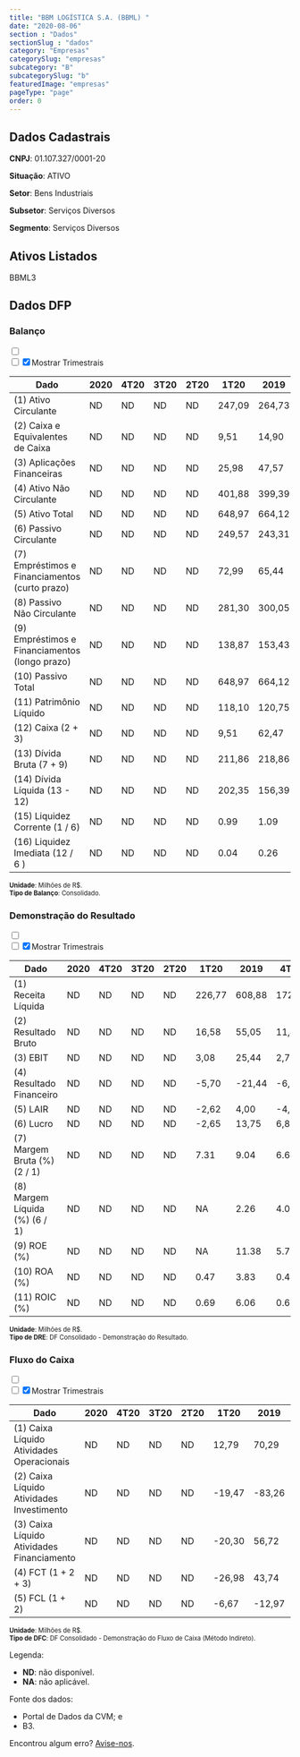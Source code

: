 ```yaml
---  
title: "BBM LOGÍSTICA S.A. (BBML) "  
date: "2020-08-06"  
section : "Dados"  
sectionSlug : "dados"  
category: "Empresas"  
categorySlug: "empresas"  
subcategory: "B"  
subcategorySlug: "b"  
featuredImage: "empresas"  
pageType: "page"  
order: 0  
---
```



## Dados Cadastrais


**CNPJ**: 01.107.327/0001-20

**Situação**: ATIVO

**Setor**: Bens Industriais

**Subsetor**: Serviços Diversos

**Segmento**: Serviços Diversos


## Ativos Listados


BBML3 


## Dados DFP

### Balanço
  
<input type='checkbox' class='toggleCommand' id='toggleBalanco' name='toggleBalanco'>  
<div class='filter-group-balanco'>  
<div class='check_button_balanco'>  
<label for='toggleBalanco'>  
<input type='checkbox' data-filter-col='trimBalanco'><input type='checkbox' data-filter-col='trimBalanco' checked><span>Mostrar Trimestrais</span>  
</label>  
</div>  
</div>  
<div class='overflow balancoTableWrapper'>  
<table class='balancoTable'>  
<thead>  
<tr>  
<th class='dataHeader fixedLeftColumn'>Dado</th>  
<th>2020</th>  
<th class='trimHeader' data-col='trimBalanco'>4T20</th>  
<th class='trimHeader' data-col='trimBalanco'>3T20</th>  
<th class='trimHeader' data-col='trimBalanco'>2T20</th>  
<th class='trimHeader' data-col='trimBalanco'>1T20</th>  
<th>2019</th>  
<th class='trimHeader' data-col='trimBalanco'>4T19</th>  
<th class='trimHeader' data-col='trimBalanco'>3T19</th>  
<th class='trimHeader' data-col='trimBalanco'>2T19</th>  
<th class='trimHeader' data-col='trimBalanco'>1T19</th>  
<th>2018</th>  
<th class='trimHeader' data-col='trimBalanco'>4T18</th>  
<th class='trimHeader' data-col='trimBalanco'>3T18</th>  
<th class='trimHeader' data-col='trimBalanco'>2T18</th>  
<th class='trimHeader' data-col='trimBalanco'>1T18</th>  
<th>2017</th>  
<th class='trimHeader' data-col='trimBalanco'>4T17</th>  
<th class='trimHeader' data-col='trimBalanco'>3T17</th>  
<th class='trimHeader' data-col='trimBalanco'>2T17</th>  
<th class='trimHeader' data-col='trimBalanco'>1T17</th>  
</tr>  
</thead>  
<tbody>  
<tr class='trContaAtivo'>  
<td class='leftAlignCell rowDescription fixedLeftColumn'>(1) Ativo Circulante</td>  
<td>ND</td>  
<td data-col='trimBalanco' class='trimData'>ND</td>  
<td data-col='trimBalanco' class='trimData'>ND</td>  
<td data-col='trimBalanco' class='trimData'>ND</td>  
<td data-col='trimBalanco' class='trimData'>247,09</td>  
<td>264,73</td>  
<td data-col='trimBalanco' class='trimData'>264,73</td>  
<td data-col='trimBalanco' class='trimData'>220,65</td>  
<td data-col='trimBalanco' class='trimData'>190,31</td>  
<td data-col='trimBalanco' class='trimData'>165,97</td>  
<td>151,58</td>  
<td data-col='trimBalanco' class='trimData'>152,92</td>  
<td data-col='trimBalanco' class='trimData'>149,35</td>  
<td data-col='trimBalanco' class='trimData'>128,43</td>  
<td data-col='trimBalanco' class='trimData'>110,46</td>  
<td>101,54</td>  
<td data-col='trimBalanco' class='trimData'>101,54</td>  
<td data-col='trimBalanco' class='trimData'>101,54</td>  
<td data-col='trimBalanco' class='trimData'>101,48</td>  
<td data-col='trimBalanco' class='trimData'>101,48</td>  
</tr>  
<tr class='trContaAtivo'>  
<td class='leftAlignCell rowDescription fixedLeftColumn'>(2) Caixa e Equivalentes de Caixa</td>  
<td>ND</td>  
<td data-col='trimBalanco' class='trimData'>ND</td>  
<td data-col='trimBalanco' class='trimData'>ND</td>  
<td data-col='trimBalanco' class='trimData'>ND</td>  
<td data-col='trimBalanco' class='trimData'>9,51</td>  
<td>14,90</td>  
<td data-col='trimBalanco' class='trimData'>14,90</td>  
<td data-col='trimBalanco' class='trimData'>15,71</td>  
<td data-col='trimBalanco' class='trimData'>2,02</td>  
<td data-col='trimBalanco' class='trimData'>2,40</td>  
<td>1,16</td>  
<td data-col='trimBalanco' class='trimData'>1,16</td>  
<td data-col='trimBalanco' class='trimData'>3,12</td>  
<td data-col='trimBalanco' class='trimData'>6,20</td>  
<td data-col='trimBalanco' class='trimData'>3,67</td>  
<td>1,05</td>  
<td data-col='trimBalanco' class='trimData'>1,05</td>  
<td data-col='trimBalanco' class='trimData'>1,05</td>  
<td data-col='trimBalanco' class='trimData'>0,99</td>  
<td data-col='trimBalanco' class='trimData'>0,99</td>  
</tr>  
<tr class='trContaAtivo'>  
<td class='leftAlignCell rowDescription fixedLeftColumn'>(3) Aplicações Financeiras</td>  
<td>ND</td>  
<td data-col='trimBalanco' class='trimData'>ND</td>  
<td data-col='trimBalanco' class='trimData'>ND</td>  
<td data-col='trimBalanco' class='trimData'>ND</td>  
<td data-col='trimBalanco' class='trimData'>25,98</td>  
<td>47,57</td>  
<td data-col='trimBalanco' class='trimData'>47,57</td>  
<td data-col='trimBalanco' class='trimData'>53,52</td>  
<td data-col='trimBalanco' class='trimData'>47,04</td>  
<td data-col='trimBalanco' class='trimData'>27,90</td>  
<td>17,57</td>  
<td data-col='trimBalanco' class='trimData'>17,57</td>  
<td data-col='trimBalanco' class='trimData'>17,09</td>  
<td data-col='trimBalanco' class='trimData'>13,42</td>  
<td data-col='trimBalanco' class='trimData'>18,98</td>  
<td>44,26</td>  
<td data-col='trimBalanco' class='trimData'>44,26</td>  
<td data-col='trimBalanco' class='trimData'>44,26</td>  
<td data-col='trimBalanco' class='trimData'>44,26</td>  
<td data-col='trimBalanco' class='trimData'>44,26</td>  
</tr>  
<tr class='trContaAtivo'>  
<td class='leftAlignCell rowDescription fixedLeftColumn'>(4) Ativo Não Circulante</td>  
<td>ND</td>  
<td data-col='trimBalanco' class='trimData'>ND</td>  
<td data-col='trimBalanco' class='trimData'>ND</td>  
<td data-col='trimBalanco' class='trimData'>ND</td>  
<td data-col='trimBalanco' class='trimData'>401,88</td>  
<td>399,39</td>  
<td data-col='trimBalanco' class='trimData'>399,39</td>  
<td data-col='trimBalanco' class='trimData'>228,27</td>  
<td data-col='trimBalanco' class='trimData'>213,60</td>  
<td data-col='trimBalanco' class='trimData'>183,24</td>  
<td>160,74</td>  
<td data-col='trimBalanco' class='trimData'>160,29</td>  
<td data-col='trimBalanco' class='trimData'>166,03</td>  
<td data-col='trimBalanco' class='trimData'>151,51</td>  
<td data-col='trimBalanco' class='trimData'>148,91</td>  
<td>112,86</td>  
<td data-col='trimBalanco' class='trimData'>112,86</td>  
<td data-col='trimBalanco' class='trimData'>112,86</td>  
<td data-col='trimBalanco' class='trimData'>112,91</td>  
<td data-col='trimBalanco' class='trimData'>112,91</td>  
</tr>  
<tr class='trContaAtivo'>  
<td class='leftAlignCell rowDescription fixedLeftColumn'>(5) Ativo Total</td>  
<td>ND</td>  
<td data-col='trimBalanco' class='trimData'>ND</td>  
<td data-col='trimBalanco' class='trimData'>ND</td>  
<td data-col='trimBalanco' class='trimData'>ND</td>  
<td data-col='trimBalanco' class='trimData'>648,97</td>  
<td>664,12</td>  
<td data-col='trimBalanco' class='trimData'>664,12</td>  
<td data-col='trimBalanco' class='trimData'>448,92</td>  
<td data-col='trimBalanco' class='trimData'>403,91</td>  
<td data-col='trimBalanco' class='trimData'>349,21</td>  
<td>312,32</td>  
<td data-col='trimBalanco' class='trimData'>313,20</td>  
<td data-col='trimBalanco' class='trimData'>315,37</td>  
<td data-col='trimBalanco' class='trimData'>279,94</td>  
<td data-col='trimBalanco' class='trimData'>259,37</td>  
<td>214,40</td>  
<td data-col='trimBalanco' class='trimData'>214,40</td>  
<td data-col='trimBalanco' class='trimData'>214,40</td>  
<td data-col='trimBalanco' class='trimData'>214,39</td>  
<td data-col='trimBalanco' class='trimData'>214,39</td>  
</tr>  
<tr class='trContaPassivo'>  
<td class='leftAlignCell rowDescription fixedLeftColumn'>(6) Passivo Circulante</td>  
<td>ND</td>  
<td data-col='trimBalanco' class='trimData'>ND</td>  
<td data-col='trimBalanco' class='trimData'>ND</td>  
<td data-col='trimBalanco' class='trimData'>ND</td>  
<td data-col='trimBalanco' class='trimData'>249,57</td>  
<td>243,31</td>  
<td data-col='trimBalanco' class='trimData'>243,31</td>  
<td data-col='trimBalanco' class='trimData'>158,24</td>  
<td data-col='trimBalanco' class='trimData'>138,88</td>  
<td data-col='trimBalanco' class='trimData'>131,87</td>  
<td>115,96</td>  
<td data-col='trimBalanco' class='trimData'>116,28</td>  
<td data-col='trimBalanco' class='trimData'>125,30</td>  
<td data-col='trimBalanco' class='trimData'>117,46</td>  
<td data-col='trimBalanco' class='trimData'>106,28</td>  
<td>80,99</td>  
<td data-col='trimBalanco' class='trimData'>80,99</td>  
<td data-col='trimBalanco' class='trimData'>80,99</td>  
<td data-col='trimBalanco' class='trimData'>80,99</td>  
<td data-col='trimBalanco' class='trimData'>80,99</td>  
</tr>  
<tr class='trContaPassivo'>  
<td class='leftAlignCell rowDescription fixedLeftColumn'>(7) Empréstimos e Financiamentos (curto prazo)</td>  
<td>ND</td>  
<td data-col='trimBalanco' class='trimData'>ND</td>  
<td data-col='trimBalanco' class='trimData'>ND</td>  
<td data-col='trimBalanco' class='trimData'>ND</td>  
<td data-col='trimBalanco' class='trimData'>72,99</td>  
<td>65,44</td>  
<td data-col='trimBalanco' class='trimData'>65,44</td>  
<td data-col='trimBalanco' class='trimData'>58,79</td>  
<td data-col='trimBalanco' class='trimData'>50,70</td>  
<td data-col='trimBalanco' class='trimData'>63,10</td>  
<td>55,80</td>  
<td data-col='trimBalanco' class='trimData'>55,80</td>  
<td data-col='trimBalanco' class='trimData'>75,59</td>  
<td data-col='trimBalanco' class='trimData'>50,84</td>  
<td data-col='trimBalanco' class='trimData'>42,94</td>  
<td>35,77</td>  
<td data-col='trimBalanco' class='trimData'>35,77</td>  
<td data-col='trimBalanco' class='trimData'>50,03</td>  
<td data-col='trimBalanco' class='trimData'>36,91</td>  
<td data-col='trimBalanco' class='trimData'>36,91</td>  
</tr>  
<tr class='trContaPassivo'>  
<td class='leftAlignCell rowDescription fixedLeftColumn'>(8) Passivo Não Circulante</td>  
<td>ND</td>  
<td data-col='trimBalanco' class='trimData'>ND</td>  
<td data-col='trimBalanco' class='trimData'>ND</td>  
<td data-col='trimBalanco' class='trimData'>ND</td>  
<td data-col='trimBalanco' class='trimData'>281,30</td>  
<td>300,05</td>  
<td data-col='trimBalanco' class='trimData'>300,05</td>  
<td data-col='trimBalanco' class='trimData'>182,96</td>  
<td data-col='trimBalanco' class='trimData'>162,52</td>  
<td data-col='trimBalanco' class='trimData'>115,31</td>  
<td>96,88</td>  
<td data-col='trimBalanco' class='trimData'>97,44</td>  
<td data-col='trimBalanco' class='trimData'>103,97</td>  
<td data-col='trimBalanco' class='trimData'>81,30</td>  
<td data-col='trimBalanco' class='trimData'>83,64</td>  
<td>65,17</td>  
<td data-col='trimBalanco' class='trimData'>65,17</td>  
<td data-col='trimBalanco' class='trimData'>65,17</td>  
<td data-col='trimBalanco' class='trimData'>65,17</td>  
<td data-col='trimBalanco' class='trimData'>65,17</td>  
</tr>  
<tr class='trContaPassivo'>  
<td class='leftAlignCell rowDescription fixedLeftColumn'>(9) Empréstimos e Financiamentos (longo prazo)</td>  
<td>ND</td>  
<td data-col='trimBalanco' class='trimData'>ND</td>  
<td data-col='trimBalanco' class='trimData'>ND</td>  
<td data-col='trimBalanco' class='trimData'>ND</td>  
<td data-col='trimBalanco' class='trimData'>138,87</td>  
<td>153,43</td>  
<td data-col='trimBalanco' class='trimData'>153,43</td>  
<td data-col='trimBalanco' class='trimData'>142,04</td>  
<td data-col='trimBalanco' class='trimData'>119,55</td>  
<td data-col='trimBalanco' class='trimData'>80,17</td>  
<td>71,54</td>  
<td data-col='trimBalanco' class='trimData'>71,54</td>  
<td data-col='trimBalanco' class='trimData'>92,97</td>  
<td data-col='trimBalanco' class='trimData'>69,30</td>  
<td data-col='trimBalanco' class='trimData'>71,70</td>  
<td>47,57</td>  
<td data-col='trimBalanco' class='trimData'>47,57</td>  
<td data-col='trimBalanco' class='trimData'>54,60</td>  
<td data-col='trimBalanco' class='trimData'>52,48</td>  
<td data-col='trimBalanco' class='trimData'>52,48</td>  
</tr>  
<tr class='trContaPassivo'>  
<td class='leftAlignCell rowDescription fixedLeftColumn'>(10) Passivo Total</td>  
<td>ND</td>  
<td data-col='trimBalanco' class='trimData'>ND</td>  
<td data-col='trimBalanco' class='trimData'>ND</td>  
<td data-col='trimBalanco' class='trimData'>ND</td>  
<td data-col='trimBalanco' class='trimData'>648,97</td>  
<td>664,12</td>  
<td data-col='trimBalanco' class='trimData'>664,12</td>  
<td data-col='trimBalanco' class='trimData'>448,92</td>  
<td data-col='trimBalanco' class='trimData'>403,91</td>  
<td data-col='trimBalanco' class='trimData'>349,21</td>  
<td>312,32</td>  
<td data-col='trimBalanco' class='trimData'>313,20</td>  
<td data-col='trimBalanco' class='trimData'>315,37</td>  
<td data-col='trimBalanco' class='trimData'>279,94</td>  
<td data-col='trimBalanco' class='trimData'>259,37</td>  
<td>214,40</td>  
<td data-col='trimBalanco' class='trimData'>214,40</td>  
<td data-col='trimBalanco' class='trimData'>214,40</td>  
<td data-col='trimBalanco' class='trimData'>214,39</td>  
<td data-col='trimBalanco' class='trimData'>214,39</td>  
</tr>  
<tr class='trContaPassivo'>  
<td class='leftAlignCell rowDescription fixedLeftColumn'>(11) Patrimônio Líquido</td>  
<td>ND</td>  
<td data-col='trimBalanco' class='trimData'>ND</td>  
<td data-col='trimBalanco' class='trimData'>ND</td>  
<td data-col='trimBalanco' class='trimData'>ND</td>  
<td data-col='trimBalanco' class='trimData'>118,10</td>  
<td>120,75</td>  
<td data-col='trimBalanco' class='trimData'>120,75</td>  
<td data-col='trimBalanco' class='trimData'>107,72</td>  
<td data-col='trimBalanco' class='trimData'>102,51</td>  
<td data-col='trimBalanco' class='trimData'>102,04</td>  
<td>99,49</td>  
<td data-col='trimBalanco' class='trimData'>99,49</td>  
<td data-col='trimBalanco' class='trimData'>86,10</td>  
<td data-col='trimBalanco' class='trimData'>81,18</td>  
<td data-col='trimBalanco' class='trimData'>69,45</td>  
<td>68,24</td>  
<td data-col='trimBalanco' class='trimData'>68,24</td>  
<td data-col='trimBalanco' class='trimData'>68,24</td>  
<td data-col='trimBalanco' class='trimData'>68,23</td>  
<td data-col='trimBalanco' class='trimData'>68,23</td>  
</tr>  
<tr>  
<td class='leftAlignCell rowDescription fixedLeftColumn'>(12) Caixa (2 + 3)</td>  
<td>ND</td>  
<td data-col='trimBalanco' class='trimData'>ND</td>  
<td data-col='trimBalanco' class='trimData'>ND</td>  
<td data-col='trimBalanco' class='trimData'>ND</td>  
<td class='positiveNumber trimData' data-col='trimBalanco'>9,51</td>  
<td class='positiveNumber'>62,47</td>  
<td class='positiveNumber trimData' data-col='trimBalanco'>14,90</td>  
<td class='positiveNumber trimData' data-col='trimBalanco'>15,71</td>  
<td class='positiveNumber trimData' data-col='trimBalanco'>2,02</td>  
<td class='positiveNumber trimData' data-col='trimBalanco'>2,40</td>  
<td class='positiveNumber'>18,73</td>  
<td class='positiveNumber trimData' data-col='trimBalanco'>1,16</td>  
<td class='positiveNumber trimData' data-col='trimBalanco'>6,23</td>  
<td class='positiveNumber trimData' data-col='trimBalanco'>18,60</td>  
<td class='positiveNumber trimData' data-col='trimBalanco'>3,67</td>  
<td class='positiveNumber'>45,30</td>  
<td class='positiveNumber trimData' data-col='trimBalanco'>1,05</td>  
<td class='positiveNumber trimData' data-col='trimBalanco'>2,09</td>  
<td class='positiveNumber trimData' data-col='trimBalanco'>2,97</td>  
<td class='positiveNumber trimData' data-col='trimBalanco'>0,99</td>  
</tr>  
<tr class='trDividaBruta'>  
<td class='leftAlignCell rowDescription fixedLeftColumn'>(13) Dívida Bruta (7 + 9)</td>  
<td>ND</td>  
<td data-col='trimBalanco' class='trimData'>ND</td>  
<td data-col='trimBalanco' class='trimData'>ND</td>  
<td data-col='trimBalanco' class='trimData'>ND</td>  
<td class='negativeNumber trimData' data-col='trimBalanco'>211,86</td>  
<td class='negativeNumber'>218,86</td>  
<td class='negativeNumber trimData' data-col='trimBalanco'>218,86</td>  
<td class='negativeNumber trimData' data-col='trimBalanco'>200,84</td>  
<td class='negativeNumber trimData' data-col='trimBalanco'>170,25</td>  
<td class='negativeNumber trimData' data-col='trimBalanco'>143,27</td>  
<td class='negativeNumber'>127,33</td>  
<td class='negativeNumber trimData' data-col='trimBalanco'>127,33</td>  
<td class='negativeNumber trimData' data-col='trimBalanco'>337,11</td>  
<td class='negativeNumber trimData' data-col='trimBalanco'>360,41</td>  
<td class='negativeNumber trimData' data-col='trimBalanco'>114,64</td>  
<td class='negativeNumber'>83,34</td>  
<td class='negativeNumber trimData' data-col='trimBalanco'>83,34</td>  
<td class='negativeNumber trimData' data-col='trimBalanco'>209,27</td>  
<td class='negativeNumber trimData' data-col='trimBalanco'>268,17</td>  
<td class='negativeNumber trimData' data-col='trimBalanco'>89,39</td>  
</tr>  
<tr>  
<td class='leftAlignCell rowDescription fixedLeftColumn'>(14) Dívida Líquida  (13 - 12)</td>  
<td>ND</td>  
<td data-col='trimBalanco' class='trimData'>ND</td>  
<td data-col='trimBalanco' class='trimData'>ND</td>  
<td data-col='trimBalanco' class='trimData'>ND</td>  
<td class='negativeNumber trimData' data-col='trimBalanco'>202,35</td>  
<td class='negativeNumber'>156,39</td>  
<td class='negativeNumber trimData' data-col='trimBalanco'>203,96</td>  
<td class='negativeNumber trimData' data-col='trimBalanco'>185,12</td>  
<td class='negativeNumber trimData' data-col='trimBalanco'>168,23</td>  
<td class='negativeNumber trimData' data-col='trimBalanco'>140,87</td>  
<td class='negativeNumber'>108,60</td>  
<td class='negativeNumber trimData' data-col='trimBalanco'>126,17</td>  
<td class='negativeNumber trimData' data-col='trimBalanco'>330,88</td>  
<td class='negativeNumber trimData' data-col='trimBalanco'>341,81</td>  
<td class='negativeNumber trimData' data-col='trimBalanco'>110,97</td>  
<td class='negativeNumber'>38,04</td>  
<td class='negativeNumber trimData' data-col='trimBalanco'>82,30</td>  
<td class='negativeNumber trimData' data-col='trimBalanco'>207,17</td>  
<td class='negativeNumber trimData' data-col='trimBalanco'>265,19</td>  
<td class='negativeNumber trimData' data-col='trimBalanco'>88,40</td>  
</tr>  
<tr>  
<td class='leftAlignCell rowDescription fixedLeftColumn'>(15) Liquidez Corrente (1 / 6)</td>  
<td>ND</td>  
<td data-col='trimBalanco' class='trimData'>ND</td>  
<td data-col='trimBalanco' class='trimData'>ND</td>  
<td data-col='trimBalanco' class='trimData'>ND</td>  
<td data-col='trimBalanco' class='trimData'>0.99</td>  
<td>1.09</td>  
<td data-col='trimBalanco' class='trimData'>1.09</td>  
<td data-col='trimBalanco' class='trimData'>1.39</td>  
<td data-col='trimBalanco' class='trimData'>1.37</td>  
<td data-col='trimBalanco' class='trimData'>1.26</td>  
<td>1.31</td>  
<td data-col='trimBalanco' class='trimData'>1.32</td>  
<td data-col='trimBalanco' class='trimData'>1.19</td>  
<td data-col='trimBalanco' class='trimData'>1.09</td>  
<td data-col='trimBalanco' class='trimData'>1.04</td>  
<td>1.25</td>  
<td data-col='trimBalanco' class='trimData'>1.25</td>  
<td data-col='trimBalanco' class='trimData'>1.25</td>  
<td data-col='trimBalanco' class='trimData'>1.25</td>  
<td data-col='trimBalanco' class='trimData'>1.25</td>  
</tr>  
<tr>  
<td class='leftAlignCell rowDescription fixedLeftColumn'>(16) Liquidez Imediata  (12 / 6 )</td>  
<td>ND</td>  
<td data-col='trimBalanco' class='trimData'>ND</td>  
<td data-col='trimBalanco' class='trimData'>ND</td>  
<td data-col='trimBalanco' class='trimData'>ND</td>  
<td data-col='trimBalanco' class='trimData'>0.04</td>  
<td>0.26</td>  
<td data-col='trimBalanco' class='trimData'>0.06</td>  
<td data-col='trimBalanco' class='trimData'>0.10</td>  
<td data-col='trimBalanco' class='trimData'>0.01</td>  
<td data-col='trimBalanco' class='trimData'>0.02</td>  
<td>0.16</td>  
<td data-col='trimBalanco' class='trimData'>0.01</td>  
<td data-col='trimBalanco' class='trimData'>0.05</td>  
<td data-col='trimBalanco' class='trimData'>0.16</td>  
<td data-col='trimBalanco' class='trimData'>0.03</td>  
<td>0.56</td>  
<td data-col='trimBalanco' class='trimData'>0.01</td>  
<td data-col='trimBalanco' class='trimData'>0.03</td>  
<td data-col='trimBalanco' class='trimData'>0.04</td>  
<td data-col='trimBalanco' class='trimData'>0.01</td>  
</tr>  
</tbody>  
</table>  
</div>  
<p style='font-size:0.7rem; margin:0px;'><strong>Unidade</strong>: Milhões de R$.</p>  
<p style='font-size:0.7rem; margin:0px;'><strong>Tipo de Balanço</strong>: Consolidado.</p>


### Demonstração do Resultado
  
<input type='checkbox' class='toggleCommand' id='toggleDRE' name='toggleDRE'>  
<div class='filter-group-dre'>  
<div class='check_button_dre'>  
<label for='toggleDRE'>  
<input type='checkbox' data-filter-col='trimDRE'><input type='checkbox' data-filter-col='trimDRE' checked><span>Mostrar Trimestrais</span>  
</label>  
</div>  
</div>  
<div class='overflow balancoTableWrapper'>  
<table class='balancoTable'>  
<thead>  
<tr>  
<th class='dataHeader fixedLeftColumn'>Dado</th>  
<th>2020</th>  
<th class='trimHeader' data-col='trimDRE'>4T20</th>  
<th class='trimHeader' data-col='trimDRE'>3T20</th>  
<th class='trimHeader' data-col='trimDRE'>2T20</th>  
<th class='trimHeader' data-col='trimDRE'>1T20</th>  
<th>2019</th>  
<th class='trimHeader' data-col='trimDRE'>4T19</th>  
<th class='trimHeader' data-col='trimDRE'>3T19</th>  
<th class='trimHeader' data-col='trimDRE'>2T19</th>  
<th class='trimHeader' data-col='trimDRE'>1T19</th>  
<th>2018</th>  
<th class='trimHeader' data-col='trimDRE'>4T18</th>  
<th class='trimHeader' data-col='trimDRE'>3T18</th>  
<th class='trimHeader' data-col='trimDRE'>2T18</th>  
<th class='trimHeader' data-col='trimDRE'>1T18</th>  
<th>2017</th>  
<th class='trimHeader' data-col='trimDRE'>4T17</th>  
<th class='trimHeader' data-col='trimDRE'>3T17</th>  
<th class='trimHeader' data-col='trimDRE'>2T17</th>  
<th class='trimHeader' data-col='trimDRE'>1T17</th>  
<th>2016</th>  
<th class='trimHeader' data-col='trimDRE'>4T16</th>  
<th class='trimHeader' data-col='trimDRE'>3T16</th>  
<th class='trimHeader' data-col='trimDRE'>2T16</th>  
<th class='trimHeader' data-col='trimDRE'>1T16</th>  
</tr>  
</thead>  
<tbody>  
<tr class='trDRE'>  
<td class='leftAlignCell rowDescription fixedLeftColumn'>(1) Receita Líquida</td>  
<td>ND</td>  
<td data-col='trimDRE' class='trimData'>ND</td>  
<td data-col='trimDRE' class='trimData'>ND</td>  
<td data-col='trimDRE' class='trimData'>ND</td>  
<td data-col='trimDRE' class='trimData' >226,77</td>  
<td>608,88</td>  
<td data-col='trimDRE' class='trimData' >172,12</td>  
<td data-col='trimDRE' class='trimData' >157,01</td>  
<td data-col='trimDRE' class='trimData' >145,39</td>  
<td data-col='trimDRE' class='trimData' >134,36</td>  
<td>507,62</td>  
<td data-col='trimDRE' class='trimData' >139,60</td>  
<td data-col='trimDRE' class='trimData' >148,88</td>  
<td data-col='trimDRE' class='trimData' >124,21</td>  
<td data-col='trimDRE' class='trimData' >94,93</td>  
<td>289,75</td>  
<td data-col='trimDRE' class='trimData' >78,34</td>  
<td data-col='trimDRE' class='trimData' >72,32</td>  
<td data-col='trimDRE' class='trimData' >74,24</td>  
<td data-col='trimDRE' class='trimData' >64,84</td>  
<td>ND</td>  
<td data-col='trimDRE' class='trimData'>ND</td>  
<td data-col='trimDRE' class='trimData'>ND</td>  
<td data-col='trimDRE' class='trimData'>ND</td>  
<td data-col='trimDRE' class='trimData'>ND</td>  
</tr>  
<tr class='trDRE'>  
<td class='leftAlignCell rowDescription fixedLeftColumn'>(2) Resultado Bruto</td>  
<td>ND</td>  
<td data-col='trimDRE' class='trimData'>ND</td>  
<td data-col='trimDRE' class='trimData'>ND</td>  
<td data-col='trimDRE' class='trimData'>ND</td>  
<td data-col='trimDRE' class='trimData positiveNumberGreen' >16,58</td>  
<td class='positiveNumberGreen'>55,05</td>  
<td data-col='trimDRE' class='trimData positiveNumberGreen' >11,44</td>  
<td data-col='trimDRE' class='trimData positiveNumberGreen' >16,95</td>  
<td data-col='trimDRE' class='trimData positiveNumberGreen' >11,21</td>  
<td data-col='trimDRE' class='trimData positiveNumberGreen' >15,45</td>  
<td class='positiveNumberGreen'>50,12</td>  
<td data-col='trimDRE' class='trimData positiveNumberGreen' >16,44</td>  
<td data-col='trimDRE' class='trimData positiveNumberGreen' >23,86</td>  
<td data-col='trimDRE' class='trimData positiveNumberGreen' >15,06</td>  
<td data-col='trimDRE' class='trimData positiveNumberGreen' >12,42</td>  
<td class='positiveNumberGreen'>43,26</td>  
<td data-col='trimDRE' class='trimData positiveNumberGreen' >10,02</td>  
<td data-col='trimDRE' class='trimData positiveNumberGreen' >10,15</td>  
<td data-col='trimDRE' class='trimData positiveNumberGreen' >13,90</td>  
<td data-col='trimDRE' class='trimData positiveNumberGreen' >9,20</td>  
<td>ND</td>  
<td data-col='trimDRE' class='trimData'>ND</td>  
<td data-col='trimDRE' class='trimData'>ND</td>  
<td data-col='trimDRE' class='trimData'>ND</td>  
<td data-col='trimDRE' class='trimData'>ND</td>  
</tr>  
<tr class='trDRE'>  
<td class='leftAlignCell rowDescription fixedLeftColumn'>(3) EBIT</td>  
<td>ND</td>  
<td data-col='trimDRE' class='trimData'>ND</td>  
<td data-col='trimDRE' class='trimData'>ND</td>  
<td data-col='trimDRE' class='trimData'>ND</td>  
<td data-col='trimDRE' class='trimData positiveNumberGreen' >3,08</td>  
<td class='positiveNumberGreen'>25,44</td>  
<td data-col='trimDRE' class='trimData positiveNumberGreen' >2,72</td>  
<td data-col='trimDRE' class='trimData positiveNumberGreen' >9,92</td>  
<td data-col='trimDRE' class='trimData positiveNumberGreen' >4,32</td>  
<td data-col='trimDRE' class='trimData positiveNumberGreen' >8,48</td>  
<td class='positiveNumberGreen'>27,65</td>  
<td data-col='trimDRE' class='trimData positiveNumberGreen' >6,50</td>  
<td data-col='trimDRE' class='trimData positiveNumberGreen' >12,26</td>  
<td data-col='trimDRE' class='trimData positiveNumberGreen' >4,01</td>  
<td data-col='trimDRE' class='trimData positiveNumberGreen' >4,88</td>  
<td class='positiveNumberGreen'>14,68</td>  
<td data-col='trimDRE' class='trimData positiveNumberGreen' >0,33</td>  
<td data-col='trimDRE' class='trimData positiveNumberGreen' >2,31</td>  
<td data-col='trimDRE' class='trimData positiveNumberGreen' >8,81</td>  
<td data-col='trimDRE' class='trimData positiveNumberGreen' >3,23</td>  
<td>ND</td>  
<td data-col='trimDRE' class='trimData'>ND</td>  
<td data-col='trimDRE' class='trimData'>ND</td>  
<td data-col='trimDRE' class='trimData'>ND</td>  
<td data-col='trimDRE' class='trimData'>ND</td>  
</tr>  
<tr class='trDRE'>  
<td class='leftAlignCell rowDescription fixedLeftColumn'>(4) Resultado Financeiro</td>  
<td>ND</td>  
<td data-col='trimDRE' class='trimData'>ND</td>  
<td data-col='trimDRE' class='trimData'>ND</td>  
<td data-col='trimDRE' class='trimData'>ND</td>  
<td data-col='trimDRE' class='trimData negativeNumber' >-5,70</td>  
<td class='negativeNumber'>-21,44</td>  
<td data-col='trimDRE' class='trimData negativeNumber' >-6,87</td>  
<td data-col='trimDRE' class='trimData negativeNumber' >-4,11</td>  
<td data-col='trimDRE' class='trimData negativeNumber' >-5,44</td>  
<td data-col='trimDRE' class='trimData negativeNumber' >-5,02</td>  
<td class='negativeNumber'>-16,14</td>  
<td data-col='trimDRE' class='trimData negativeNumber' >-5,09</td>  
<td data-col='trimDRE' class='trimData negativeNumber' >-4,95</td>  
<td data-col='trimDRE' class='trimData negativeNumber' >-3,76</td>  
<td data-col='trimDRE' class='trimData negativeNumber' >-2,33</td>  
<td class='negativeNumber'>-14,77</td>  
<td data-col='trimDRE' class='trimData negativeNumber' >-2,19</td>  
<td data-col='trimDRE' class='trimData negativeNumber' >-5,86</td>  
<td data-col='trimDRE' class='trimData negativeNumber' >-3,53</td>  
<td data-col='trimDRE' class='trimData negativeNumber' >-3,18</td>  
<td>ND</td>  
<td data-col='trimDRE' class='trimData'>ND</td>  
<td data-col='trimDRE' class='trimData'>ND</td>  
<td data-col='trimDRE' class='trimData'>ND</td>  
<td data-col='trimDRE' class='trimData'>ND</td>  
</tr>  
<tr class='trDRE'>  
<td class='leftAlignCell rowDescription fixedLeftColumn'>(5) LAIR</td>  
<td>ND</td>  
<td data-col='trimDRE' class='trimData'>ND</td>  
<td data-col='trimDRE' class='trimData'>ND</td>  
<td data-col='trimDRE' class='trimData'>ND</td>  
<td data-col='trimDRE' class='trimData negativeNumber' >-2,62</td>  
<td class='positiveNumberGreen'>4,00</td>  
<td data-col='trimDRE' class='trimData negativeNumber' >-4,16</td>  
<td data-col='trimDRE' class='trimData positiveNumberGreen' >5,81</td>  
<td data-col='trimDRE' class='trimData negativeNumber' >-1,12</td>  
<td data-col='trimDRE' class='trimData positiveNumberGreen' >3,46</td>  
<td class='positiveNumberGreen'>11,51</td>  
<td data-col='trimDRE' class='trimData positiveNumberGreen' >1,41</td>  
<td data-col='trimDRE' class='trimData positiveNumberGreen' >7,31</td>  
<td data-col='trimDRE' class='trimData positiveNumberGreen' >0,25</td>  
<td data-col='trimDRE' class='trimData positiveNumberGreen' >2,54</td>  
<td class='negativeNumber'>-0,09</td>  
<td data-col='trimDRE' class='trimData negativeNumber' >-1,86</td>  
<td data-col='trimDRE' class='trimData negativeNumber' >-3,55</td>  
<td data-col='trimDRE' class='trimData positiveNumberGreen' >5,28</td>  
<td data-col='trimDRE' class='trimData positiveNumberGreen' >0,04</td>  
<td>ND</td>  
<td data-col='trimDRE' class='trimData'>ND</td>  
<td data-col='trimDRE' class='trimData'>ND</td>  
<td data-col='trimDRE' class='trimData'>ND</td>  
<td data-col='trimDRE' class='trimData'>ND</td>  
</tr>  
<tr class='trDRE'>  
<td class='leftAlignCell rowDescription fixedLeftColumn'>(6) Lucro</td>  
<td>ND</td>  
<td data-col='trimDRE' class='trimData'>ND</td>  
<td data-col='trimDRE' class='trimData'>ND</td>  
<td data-col='trimDRE' class='trimData'>ND</td>  
<td data-col='trimDRE' class='trimData negativeNumber' >-2,65</td>  
<td class='positiveNumberGreen'>13,75</td>  
<td data-col='trimDRE' class='trimData positiveNumberGreen' >6,89</td>  
<td data-col='trimDRE' class='trimData positiveNumberGreen' >5,18</td>  
<td data-col='trimDRE' class='trimData negativeNumber' >-0,87</td>  
<td data-col='trimDRE' class='trimData positiveNumberGreen' >2,55</td>  
<td class='positiveNumberGreen'>5,82</td>  
<td data-col='trimDRE' class='trimData positiveNumberGreen' >0,08</td>  
<td data-col='trimDRE' class='trimData positiveNumberGreen' >4,57</td>  
<td data-col='trimDRE' class='trimData negativeNumber' >-0,05</td>  
<td data-col='trimDRE' class='trimData positiveNumberGreen' >1,22</td>  
<td class='positiveNumberGreen'>3,10</td>  
<td data-col='trimDRE' class='trimData positiveNumberGreen' >3,42</td>  
<td data-col='trimDRE' class='trimData negativeNumber' >-4,10</td>  
<td data-col='trimDRE' class='trimData positiveNumberGreen' >4,37</td>  
<td data-col='trimDRE' class='trimData negativeNumber' >-0,57</td>  
<td>ND</td>  
<td data-col='trimDRE' class='trimData'>ND</td>  
<td data-col='trimDRE' class='trimData'>ND</td>  
<td data-col='trimDRE' class='trimData'>ND</td>  
<td data-col='trimDRE' class='trimData'>ND</td>  
</tr>  
<tr class='trDREMargem'>  
<td class='leftAlignCell rowDescription fixedLeftColumn'>(7) Margem Bruta (%) (2 / 1)</td>  
<td>ND</td>  
<td data-col='trimDRE' class='trimData'>ND</td>  
<td data-col='trimDRE' class='trimData'>ND</td>  
<td data-col='trimDRE' class='trimData'>ND</td>  
<td data-col='trimDRE' class='trimData'>7.31</td>  
<td>9.04</td>  
<td data-col='trimDRE' class='trimData'>6.64</td>  
<td data-col='trimDRE' class='trimData'>10.80</td>  
<td data-col='trimDRE' class='trimData'>7.71</td>  
<td data-col='trimDRE' class='trimData'>11.50</td>  
<td>9.87</td>  
<td data-col='trimDRE' class='trimData'>11.78</td>  
<td data-col='trimDRE' class='trimData'>16.03</td>  
<td data-col='trimDRE' class='trimData'>12.12</td>  
<td data-col='trimDRE' class='trimData'>13.09</td>  
<td>14.93</td>  
<td data-col='trimDRE' class='trimData'>12.78</td>  
<td data-col='trimDRE' class='trimData'>14.04</td>  
<td data-col='trimDRE' class='trimData'>18.72</td>  
<td data-col='trimDRE' class='trimData'>14.18</td>  
<td>ND</td>  
<td data-col='trimDRE' class='trimData'>ND</td>  
<td data-col='trimDRE' class='trimData'>ND</td>  
<td data-col='trimDRE' class='trimData'>ND</td>  
<td data-col='trimDRE' class='trimData'>ND</td>  
</tr>  
<tr class='trDREMargem'>  
<td class='leftAlignCell rowDescription fixedLeftColumn'>(8) Margem Líquida (%) (6 / 1)</td>  
<td>ND</td>  
<td data-col='trimDRE' class='trimData'>ND</td>  
<td data-col='trimDRE' class='trimData'>ND</td>  
<td data-col='trimDRE' class='trimData'>ND</td>  
<td data-col='trimDRE' class='trimData'>NA</td>  
<td>2.26</td>  
<td data-col='trimDRE' class='trimData'>4.00</td>  
<td data-col='trimDRE' class='trimData'>3.30</td>  
<td data-col='trimDRE' class='trimData'>NA</td>  
<td data-col='trimDRE' class='trimData'>1.90</td>  
<td>1.15</td>  
<td data-col='trimDRE' class='trimData'>0.06</td>  
<td data-col='trimDRE' class='trimData'>3.07</td>  
<td data-col='trimDRE' class='trimData'>NA</td>  
<td data-col='trimDRE' class='trimData'>1.28</td>  
<td>1.07</td>  
<td data-col='trimDRE' class='trimData'>4.36</td>  
<td data-col='trimDRE' class='trimData'>NA</td>  
<td data-col='trimDRE' class='trimData'>5.88</td>  
<td data-col='trimDRE' class='trimData'>NA</td>  
<td>ND</td>  
<td data-col='trimDRE' class='trimData'>ND</td>  
<td data-col='trimDRE' class='trimData'>ND</td>  
<td data-col='trimDRE' class='trimData'>ND</td>  
<td data-col='trimDRE' class='trimData'>ND</td>  
</tr>  
<tr>  
<td class='leftAlignCell rowDescription fixedLeftColumn'>(9) ROE (%)</td>  
<td>ND</td>  
<td data-col='trimDRE' class='trimData'>ND</td>  
<td data-col='trimDRE' class='trimData'>ND</td>  
<td data-col='trimDRE' class='trimData'>ND</td>  
<td data-col='trimDRE' class='trimData'>NA</td>  
<td>11.38</td>  
<td data-col='trimDRE' class='trimData'>5.71</td>  
<td data-col='trimDRE' class='trimData'>4.80</td>  
<td data-col='trimDRE' class='trimData'>NA</td>  
<td data-col='trimDRE' class='trimData'>2.50</td>  
<td>5.85</td>  
<td data-col='trimDRE' class='trimData'>0.08</td>  
<td data-col='trimDRE' class='trimData'>5.30</td>  
<td data-col='trimDRE' class='trimData'>NA</td>  
<td data-col='trimDRE' class='trimData'>1.76</td>  
<td>4.55</td>  
<td data-col='trimDRE' class='trimData'>5.00</td>  
<td data-col='trimDRE' class='trimData'>NA</td>  
<td data-col='trimDRE' class='trimData'>6.40</td>  
<td data-col='trimDRE' class='trimData'>NA</td>  
<td>ND</td>  
<td data-col='trimDRE' class='trimData'>ND</td>  
<td data-col='trimDRE' class='trimData'>ND</td>  
<td data-col='trimDRE' class='trimData'>ND</td>  
<td data-col='trimDRE' class='trimData'>ND</td>  
</tr>  
<tr>  
<td class='leftAlignCell rowDescription fixedLeftColumn'>(10) ROA (%)</td>  
<td>ND</td>  
<td data-col='trimDRE' class='trimData'>ND</td>  
<td data-col='trimDRE' class='trimData'>ND</td>  
<td data-col='trimDRE' class='trimData'>ND</td>  
<td data-col='trimDRE' class='trimData'>0.47</td>  
<td>3.83</td>  
<td data-col='trimDRE' class='trimData'>0.41</td>  
<td data-col='trimDRE' class='trimData'>2.21</td>  
<td data-col='trimDRE' class='trimData'>1.07</td>  
<td data-col='trimDRE' class='trimData'>2.43</td>  
<td>8.85</td>  
<td data-col='trimDRE' class='trimData'>2.08</td>  
<td data-col='trimDRE' class='trimData'>3.89</td>  
<td data-col='trimDRE' class='trimData'>1.43</td>  
<td data-col='trimDRE' class='trimData'>1.88</td>  
<td>6.85</td>  
<td data-col='trimDRE' class='trimData'>0.15</td>  
<td data-col='trimDRE' class='trimData'>1.08</td>  
<td data-col='trimDRE' class='trimData'>4.11</td>  
<td data-col='trimDRE' class='trimData'>1.51</td>  
<td>ND</td>  
<td data-col='trimDRE' class='trimData'>ND</td>  
<td data-col='trimDRE' class='trimData'>ND</td>  
<td data-col='trimDRE' class='trimData'>ND</td>  
<td data-col='trimDRE' class='trimData'>ND</td>  
</tr>  
<tr>  
<td class='leftAlignCell rowDescription fixedLeftColumn'>(11) ROIC (%)</td>  
<td>ND</td>  
<td data-col='trimDRE' class='trimData'>ND</td>  
<td data-col='trimDRE' class='trimData'>ND</td>  
<td data-col='trimDRE' class='trimData'>ND</td>  
<td data-col='trimDRE' class='trimData'>0.69</td>  
<td>6.06</td>  
<td data-col='trimDRE' class='trimData'>0.65</td>  
<td data-col='trimDRE' class='trimData'>2.74</td>  
<td data-col='trimDRE' class='trimData'>1.28</td>  
<td data-col='trimDRE' class='trimData'>2.60</td>  
<td>8.77</td>  
<td data-col='trimDRE' class='trimData'>2.06</td>  
<td data-col='trimDRE' class='trimData'>2.11</td>  
<td data-col='trimDRE' class='trimData'>0.69</td>  
<td data-col='trimDRE' class='trimData'>1.99</td>  
<td>9.12</td>  
<td data-col='trimDRE' class='trimData'>0.21</td>  
<td data-col='trimDRE' class='trimData'>0.82</td>  
<td data-col='trimDRE' class='trimData'>2.90</td>  
<td data-col='trimDRE' class='trimData'>1.90</td>  
<td>ND</td>  
<td data-col='trimDRE' class='trimData'>ND</td>  
<td data-col='trimDRE' class='trimData'>ND</td>  
<td data-col='trimDRE' class='trimData'>ND</td>  
<td data-col='trimDRE' class='trimData'>ND</td>  
</tr>  
</tbody>  
</table>  
</div>  
<p style='font-size:0.7rem; margin:0px;'><strong>Unidade</strong>: Milhões de R$.</p>  
<p style='font-size:0.7rem; margin:0px;'><strong>Tipo de DRE</strong>: DF Consolidado - Demonstração do Resultado.</p>


### Fluxo do Caixa
  
<input type='checkbox' class='toggleCommand' id='toggleDFC' name='toggleDFC'>  
<div class='filter-group-dfc'>  
<div class='check_button_dfc'>  
<label for='toggleDFC'>  
<input type='checkbox' data-filter-col='trimDFC'><input type='checkbox' data-filter-col='trimDFC' checked><span>Mostrar Trimestrais</span>  
</label>  
</div>  
</div>  
<div class='overflow balancoTableWrapper'>  
<table class='balancoTable'>  
<thead>  
<tr>  
<th class='dataHeader fixedLeftColumn'>Dado</th>  
<th>2020</th>  
<th class='trimHeader' data-col='trimDFC'>4T20</th>  
<th class='trimHeader' data-col='trimDFC'>3T20</th>  
<th class='trimHeader' data-col='trimDFC'>2T20</th>  
<th class='trimHeader' data-col='trimDFC'>1T20</th>  
<th>2019</th>  
<th class='trimHeader' data-col='trimDFC'>4T19</th>  
<th class='trimHeader' data-col='trimDFC'>3T19</th>  
<th class='trimHeader' data-col='trimDFC'>2T19</th>  
<th class='trimHeader' data-col='trimDFC'>1T19</th>  
<th>2018</th>  
<th class='trimHeader' data-col='trimDFC'>4T18</th>  
<th class='trimHeader' data-col='trimDFC'>3T18</th>  
<th class='trimHeader' data-col='trimDFC'>2T18</th>  
<th class='trimHeader' data-col='trimDFC'>1T18</th>  
<th>2017</th>  
<th class='trimHeader' data-col='trimDFC'>4T17</th>  
<th class='trimHeader' data-col='trimDFC'>3T17</th>  
<th class='trimHeader' data-col='trimDFC'>2T17</th>  
<th class='trimHeader' data-col='trimDFC'>1T17</th>  
<th>2016</th>  
<th class='trimHeader' data-col='trimDFC'>4T16</th>  
<th class='trimHeader' data-col='trimDFC'>3T16</th>  
<th class='trimHeader' data-col='trimDFC'>2T16</th>  
<th class='trimHeader' data-col='trimDFC'>1T16</th>  
</tr>  
</thead>  
<tbody>  
<tr class='trDFC'>  
<td class='leftAlignCell rowDescription fixedLeftColumn'>(1) Caixa Líquido Atividades Operacionais</td>  
<td>ND</td>  
<td data-col='trimDFC' class='trimData'>ND</td>  
<td data-col='trimDFC' class='trimData'>ND</td>  
<td data-col='trimDFC' class='trimData'>ND</td>  
<td data-col='trimDFC' class='trimData' >12,79</td>  
<td>70,29</td>  
<td data-col='trimDFC' class='trimData' >24,78</td>  
<td data-col='trimDFC' class='trimData' >24,80</td>  
<td data-col='trimDFC' class='trimData' >14,37</td>  
<td data-col='trimDFC' class='trimData' >6,34</td>  
<td>8,10</td>  
<td data-col='trimDFC' class='trimData' >4,63</td>  
<td data-col='trimDFC' class='trimData' >0,50</td>  
<td data-col='trimDFC' class='trimData' >-5,14</td>  
<td data-col='trimDFC' class='trimData' >9,00</td>  
<td>26,13</td>  
<td data-col='trimDFC' class='trimData' >26,13</td>  
<td data-col='trimDFC' class='trimData'>ND</td>  
<td data-col='trimDFC' class='trimData'>ND</td>  
<td data-col='trimDFC' class='trimData'>ND</td>  
<td>ND</td>  
<td data-col='trimDFC' class='trimData'>ND</td>  
<td data-col='trimDFC' class='trimData'>ND</td>  
<td data-col='trimDFC' class='trimData'>ND</td>  
<td data-col='trimDFC' class='trimData'>ND</td>  
</tr>  
<tr class='trDFC'>  
<td class='leftAlignCell rowDescription fixedLeftColumn'>(2) Caixa Líquido Atividades Investimento</td>  
<td>ND</td>  
<td data-col='trimDFC' class='trimData'>ND</td>  
<td data-col='trimDFC' class='trimData'>ND</td>  
<td data-col='trimDFC' class='trimData'>ND</td>  
<td data-col='trimDFC' class='trimData' >-19,47</td>  
<td>-83,26</td>  
<td data-col='trimDFC' class='trimData' >-31,62</td>  
<td data-col='trimDFC' class='trimData' >-17,28</td>  
<td data-col='trimDFC' class='trimData' >-26,89</td>  
<td data-col='trimDFC' class='trimData' >-7,47</td>  
<td>-43,64</td>  
<td data-col='trimDFC' class='trimData' >0,02</td>  
<td data-col='trimDFC' class='trimData' >-6,56</td>  
<td data-col='trimDFC' class='trimData' >-0,37</td>  
<td data-col='trimDFC' class='trimData' >-36,73</td>  
<td>-5,29</td>  
<td data-col='trimDFC' class='trimData' >-5,29</td>  
<td data-col='trimDFC' class='trimData'>ND</td>  
<td data-col='trimDFC' class='trimData'>ND</td>  
<td data-col='trimDFC' class='trimData'>ND</td>  
<td>ND</td>  
<td data-col='trimDFC' class='trimData'>ND</td>  
<td data-col='trimDFC' class='trimData'>ND</td>  
<td data-col='trimDFC' class='trimData'>ND</td>  
<td data-col='trimDFC' class='trimData'>ND</td>  
</tr>  
<tr class='trDFC'>  
<td class='leftAlignCell rowDescription fixedLeftColumn'>(3) Caixa Líquido Atividades Financiamento</td>  
<td>ND</td>  
<td data-col='trimDFC' class='trimData'>ND</td>  
<td data-col='trimDFC' class='trimData'>ND</td>  
<td data-col='trimDFC' class='trimData'>ND</td>  
<td data-col='trimDFC' class='trimData' >-20,30</td>  
<td>56,72</td>  
<td data-col='trimDFC' class='trimData' >0,08</td>  
<td data-col='trimDFC' class='trimData' >12,66</td>  
<td data-col='trimDFC' class='trimData' >31,28</td>  
<td data-col='trimDFC' class='trimData' >12,69</td>  
<td>8,97</td>  
<td data-col='trimDFC' class='trimData' >-6,12</td>  
<td data-col='trimDFC' class='trimData' >6,58</td>  
<td data-col='trimDFC' class='trimData' >2,48</td>  
<td data-col='trimDFC' class='trimData' >5,13</td>  
<td>14,50</td>  
<td data-col='trimDFC' class='trimData' >14,50</td>  
<td data-col='trimDFC' class='trimData'>ND</td>  
<td data-col='trimDFC' class='trimData'>ND</td>  
<td data-col='trimDFC' class='trimData'>ND</td>  
<td>ND</td>  
<td data-col='trimDFC' class='trimData'>ND</td>  
<td data-col='trimDFC' class='trimData'>ND</td>  
<td data-col='trimDFC' class='trimData'>ND</td>  
<td data-col='trimDFC' class='trimData'>ND</td>  
</tr>  
<tr>  
<td class='leftAlignCell rowDescription fixedLeftColumn'>(4) FCT (1 + 2 + 3)</td>  
<td>ND</td>  
<td data-col='trimDFC' class='trimData'>ND</td>  
<td data-col='trimDFC' class='trimData'>ND</td>  
<td data-col='trimDFC' class='trimData'>ND</td>  
<td data-col='trimDFC' class='trimData negativeNumber'>-26,98</td>  
<td class='positiveNumber'>43,74</td>  
<td data-col='trimDFC' class='trimData negativeNumber'>-6,76</td>  
<td data-col='trimDFC' class='trimData positiveNumber'>20,18</td>  
<td data-col='trimDFC' class='trimData positiveNumber'>18,76</td>  
<td data-col='trimDFC' class='trimData positiveNumber'>11,57</td>  
<td class='negativeNumber'>-26,57</td>  
<td data-col='trimDFC' class='trimData negativeNumber'>-1,48</td>  
<td data-col='trimDFC' class='trimData positiveNumber'>0,53</td>  
<td data-col='trimDFC' class='trimData negativeNumber'>-3,03</td>  
<td data-col='trimDFC' class='trimData negativeNumber'>-22,60</td>  
<td class='positiveNumber'>35,34</td>  
<td data-col='trimDFC' class='trimData positiveNumber'>35,34</td>  
<td data-col='trimDFC' class='trimData'>ND</td>  
<td data-col='trimDFC' class='trimData'>ND</td>  
<td data-col='trimDFC' class='trimData'>ND</td>  
<td>ND</td>  
<td data-col='trimDFC' class='trimData'>ND</td>  
<td data-col='trimDFC' class='trimData'>ND</td>  
<td data-col='trimDFC' class='trimData'>ND</td>  
<td data-col='trimDFC' class='trimData'>ND</td>  
</tr>  
<tr>  
<td class='leftAlignCell rowDescription fixedLeftColumn'>(5) FCL (1 + 2)</td>  
<td>ND</td>  
<td data-col='trimDFC' class='trimData'>ND</td>  
<td data-col='trimDFC' class='trimData'>ND</td>  
<td data-col='trimDFC' class='trimData'>ND</td>  
<td data-col='trimDFC' class='trimData negativeNumber'>-6,67</td>  
<td class='negativeNumber'>-12,97</td>  
<td data-col='trimDFC' class='trimData negativeNumber'>-6,84</td>  
<td data-col='trimDFC' class='trimData positiveNumber'>7,52</td>  
<td data-col='trimDFC' class='trimData negativeNumber'>-12,52</td>  
<td data-col='trimDFC' class='trimData negativeNumber'>-1,13</td>  
<td class='negativeNumber'>-35,54</td>  
<td data-col='trimDFC' class='trimData positiveNumber'>4,65</td>  
<td data-col='trimDFC' class='trimData negativeNumber'>-6,05</td>  
<td data-col='trimDFC' class='trimData negativeNumber'>-5,50</td>  
<td data-col='trimDFC' class='trimData negativeNumber'>-27,73</td>  
<td class='positiveNumber'>20,84</td>  
<td data-col='trimDFC' class='trimData positiveNumber'>20,84</td>  
<td data-col='trimDFC' class='trimData'>ND</td>  
<td data-col='trimDFC' class='trimData'>ND</td>  
<td data-col='trimDFC' class='trimData'>ND</td>  
<td>ND</td>  
<td data-col='trimDFC' class='trimData'>ND</td>  
<td data-col='trimDFC' class='trimData'>ND</td>  
<td data-col='trimDFC' class='trimData'>ND</td>  
<td data-col='trimDFC' class='trimData'>ND</td>  
</tr>  
</tbody>  
</table>  
</div>  
<p style='font-size:0.7rem; margin:0px;'><strong>Unidade</strong>: Milhões de R$.</p>  
<p style='font-size:0.7rem; margin:0px;'><strong>Tipo de DFC</strong>: DF Consolidado - Demonstração do Fluxo de Caixa (Método Indireto).</p>

  
<div class='referencias'>

Legenda:  
- **ND**: não disponível.  
- **NA**: não aplicável.

Fonte dos dados:  
- Portal de Dados da CVM; e  
- B3.

Encontrou algum erro? [Avise-nos](/contato).  
</div>